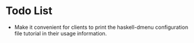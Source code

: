 # Todo List

- Make it convenient for clients to print the haskell-dmenu configuration file
  tutorial in their usage information.
